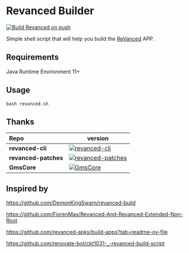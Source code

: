 Revanced Builder
=============

[![Build Revanced on push](https://github.com/rolyyu/revanced/actions/workflows/build-on-push.yaml/badge.svg)](https://github.com/rolyyu/revanced/releases)

Simple shell script that will help you build the [ReVanced](https://github.com/ReVanced) APP.

## Requirements

Java Runtime Environment 11+

## Usage

```shell
bash revanced.sh
```

## Thanks

| Repo                 | version                                                      |
| :------------------- | ------------------------------------------------------------ |
| **revanced-cli**     | [![revanced-cli](https://img.shields.io/github/v/release/ReVanced/revanced-cli?style=flat-square)](https://github.com/ReVanced/revanced-cli) |
| **revanced-patches** | [![revanced-patches](https://img.shields.io/github/v/release/ReVanced/revanced-patches?style=flat-square)](https://github.com/ReVanced/revanced-patches) |
| **GmsCore**          | [![GmsCore](https://img.shields.io/github/v/release/ReVanced/GmsCore?style=flat-square)](https://github.com/ReVanced/GmsCore/releases) |


## Inspired by
https://github.com/DemonKingSwarn/revanced-build

https://github.com/FiorenMas/Revanced-And-Revanced-Extended-Non-Root

https://github.com/revanced-apks/build-apps?tab=readme-ov-file

https://github.com/renovate-bot/ckt1031-_-revanced-build-script

